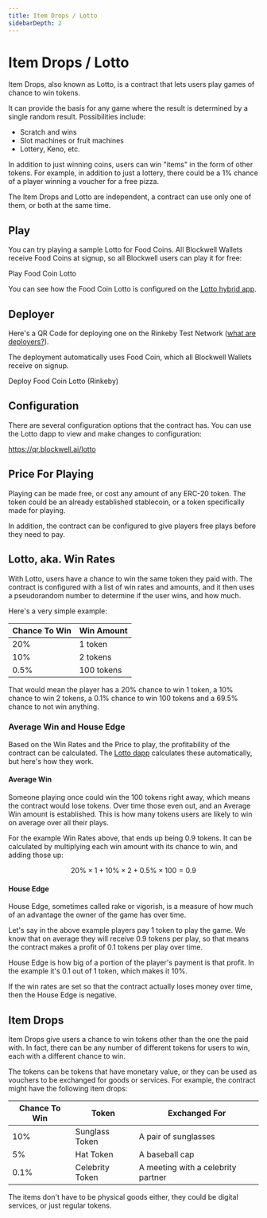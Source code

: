 ```yaml
---
title: Item Drops / Lotto
sidebarDepth: 2
---
```


# Item Drops / Lotto

Item Drops, also known as Lotto, is a contract that lets users play games of
chance to win tokens.

It can provide the basis for any game where the result is determined by a single
random result. Possibilities include:

- Scratch and wins
- Slot machines or fruit machines
- Lottery, Keno, etc.

In addition to just winning coins, users can win "items" in the form of other tokens.
For example, in addition to just a lottery, there could be a 1% chance of a player
winning a voucher for a free pizza.

The Item Drops and Lotto are independent, a contract can use only one of them, or
both at the same time.

## Play

You can try playing a sample Lotto for Food Coins. All Blockwell Wallets receive
Food Coins at signup, so all Blockwell users can play it for free:

<Qr code="4beui3">Play Food Coin Lotto</Qr>

You can see how the Food Coin Lotto is configured on the 
[Lotto hybrid app](https://qr.blockwell.ai/lotto?contract=0x52683A6789b294Da993FD48636707047cc104485&net=4).

## Deployer

Here's a QR Code for deploying one on the Rinkeby Test Network 
([what are deployers?](./blockwell-contracts.md#what-are-deployers)).

The deployment automatically uses Food Coin, which all Blockwell Wallets receive
on signup.

<Qr code="fg6vws">Deploy Food Coin Lotto (Rinkeby)</Qr>

## Configuration

There are several configuration options that the contract has. You can use the
Lotto dapp to view and make changes to configuration:

https://qr.blockwell.ai/lotto

## Price For Playing

Playing can be made free, or cost any amount of any ERC-20 token. The token could
be an already established stablecoin, or a token specifically made for playing.

In addition, the contract can be configured to give players free plays before
they need to pay.

## Lotto, aka. Win Rates

With Lotto, users have a chance to win the same token they paid with. The contract
is configured with a list of win rates and amounts, and it then uses a pseudorandom
number to determine if the user wins, and how much.

Here's a very simple example:

| Chance To Win | Win Amount |
|---------------|------------|
|           20% |    1 token |
|           10% |   2 tokens |
|          0.5% | 100 tokens |

That would mean the player has a 20% chance to win 1 token, a 10% chance to win
2 tokens, a 0.1% chance to win 100 tokens and a 69.5% chance to not win anything.

### Average Win and House Edge

Based on the Win Rates and the Price to play, the profitability of the contract
can be calculated. The [Lotto dapp](https://qr.blockwell.ai/lotto) calculates
these automatically, but here's how they work.

#### Average Win

Someone playing once could win the 100 tokens right away, which means the contract
would lose tokens. Over time those even out, and an Average Win amount is established.
This is how many tokens users are likely to win on average over all their plays.

For the example Win Rates above, that ends up being 0.9 tokens. It can be
calculated by multiplying each win amount with its chance to win, and adding those
up:

$$20\% \times 1 + 10\% \times 2 + 0.5\% \times 100 = 0.9$$

#### House Edge

House Edge, sometimes called rake or vigorish, is a measure of how much of an
advantage the owner of the game has over time.

Let's say in the above example players pay 1 token to play the game. We know that
on average they will receive 0.9 tokens per play, so that means the contract makes
a profit of 0.1 tokens per play over time.

House Edge is how big of a portion of the player's payment is that profit. In
the example it's 0.1 out of 1 token, which makes it 10%.

If the win rates are set so that the contract actually loses money over time,
then the House Edge is negative.

## Item Drops

Item Drops give users a chance to win tokens other than the one the paid with.
In fact, there can be any number of different tokens for users to win, each
with a different chance to win.

The tokens can be tokens that have monetary value, or they can be used as
vouchers to be exchanged for goods or services. For example, the contract
might have the following item drops:

| Chance To Win | Token | Exchanged For |
| ------------- | ----- | ------------- |
|           10% | Sunglass Token | A pair of sunglasses |
|            5% | Hat Token | A baseball cap |
|          0.1% | Celebrity Token | A meeting with a celebrity partner |

The items don't have to be physical goods either, they could be digital
services, or just regular tokens.
